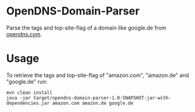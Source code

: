 # OpenDNS-Domain-Parser

Parse the tags and top-site-flag of a domain like google.de from [opendns.com](https://domain.opendns.com/).

# Usage

To retrieve the tags and top-site-flag of "amazon.com", "amazon.de" and "google.de" run:

```
mvn clean install
java -jar target/opendns-domain-parser-1.0-SNAPSHOT-jar-with-dependencies.jar amazon.com amazon.de google.de
```

